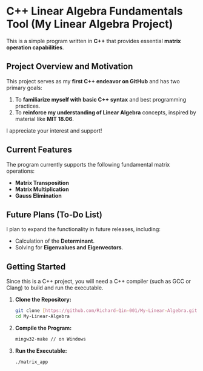 # C++ Linear Algebra Fundamentals Tool (My Linear Algebra Project)

This is a simple program written in **C++** that provides essential **matrix operation capabilities**.

## Project Overview and Motivation

This project serves as my **first C++ endeavor on GitHub** and has two primary goals:

1.  To **familiarize myself with basic C++ syntax** and best programming practices.
2.  To **reinforce my understanding of Linear Algebra** concepts, inspired by material like **MIT 18.06**.

I appreciate your interest and support!

## Current Features

The program currently supports the following fundamental matrix operations:

* **Matrix Transposition**
* **Matrix Multiplication**
* **Gauss Elimination**

## Future Plans (To-Do List)

I plan to expand the functionality in future releases, including:

* Calculation of the **Determinant**.
* Solving for **Eigenvalues and Eigenvectors**.

## Getting Started

Since this is a C++ project, you will need a C++ compiler (such as GCC or Clang) to build and run the executable.

1.  **Clone the Repository:**
    ```bash
    git clone [https://github.com/Richard-Qin-001/My-Linear-Algebra.git](https://github.com/Richard-Qin-001/My-Linear-Algebra.git)
    cd My-Linear-Algebra
    ```

2.  **Compile the Program:**
    ```bash
    mingw32-make // on Windows
    ```

3.  **Run the Executable:**
    ```bash
    ./matrix_app
    ```
